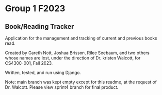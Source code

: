# Group 1 F2023
## Book/Reading Tracker
Application for the management and tracking of current and previous books read. 

Created by Gareth Nott, Joshua Brisson, Rilee Seebaum, and two others whose names are lost, under the direction of Dr. kristen Walcott, for CS4300-001, Fall 2023. 

Written, tested, and run using Django. 

Note: main branch was kept empty except for this readme, at the request of Dr. Walcott. Please view sprint4 branch for final product. 
